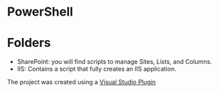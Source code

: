 # PowerShell


# Folders
- SharePoint:  you will find scripts to manage Sites, Lists, and Columns.
- IIS: Contains a script that fully creates an IIS application.



 The project was created using a [Visual Studio Plugin](https://marketplace.visualstudio.com/items?itemName=AdamRDriscoll.PowerShellToolsforVisualStudio2017-18561)
